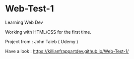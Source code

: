 # Web-Test-1
Learning Web Dev

Working with HTML/CSS for the first time.

Project from : John Taieb ( Udemy )

Have a look : https://killianfrappartdev.github.io/Web-Test-1/
